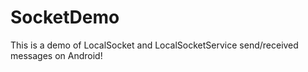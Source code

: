 SocketDemo
==========

This is a demo of LocalSocket and LocalSocketService send/received messages on Android!
